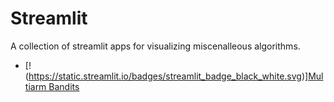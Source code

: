 # Streamlit

A collection of streamlit apps for visualizing miscenalleous algorithms.

* [!(https://static.streamlit.io/badges/streamlit_badge_black_white.svg)][Multiarm Bandits](https://fragments-3fimbb9ujwrsjfu2tcidup.streamlit.app/)
